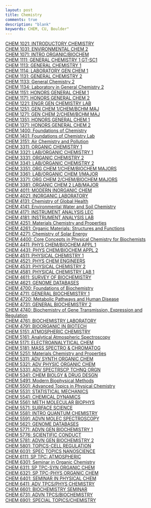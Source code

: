 ```yaml
---
layout: post
title: Chemistry
comments: true
description: "blank"
keywords: CHEM, CU, Boulder"
---
```

<body>
	<div><a href="../pages/CHEM-1021">CHEM 1021: INTRODUCTORY CHEMISTRY</a></div>
	<div><a href="../pages/CHEM-1031">CHEM 1031: ENVIRONMENTAL CHEM 2</a></div>
	<div><a href="../pages/CHEM-1071">CHEM 1071: INTRO ORGANIC/BIOCHEM</a></div>
	<div><a href="../pages/CHEM-1111">CHEM 1111: GENERAL CHEMISTRY 1 GT-SC1</a></div>
	<div><a href="../pages/CHEM-1113">CHEM 1113: GENERAL CHEMISTRY 1</a></div>
	<div><a href="../pages/CHEM-1114">CHEM 1114: LABORATORY GEN CHEM 1</a></div>
	<div><a href="../pages/CHEM-1131">CHEM 1131: GENERAL CHEMISTRY 2</a></div>
	<div><a href="../pages/CHEM-1133">CHEM 1133: General Chemistry 2</a></div>
	<div><a href="../pages/CHEM-1134">CHEM 1134: Laboratory in General Chemistry 2</a></div>
	<div><a href="../pages/CHEM-1151">CHEM 1151: HONORS GENERAL CHEM 1</a></div>
	<div><a href="../pages/CHEM-1171">CHEM 1171: HONORS GENERAL CHEM 2</a></div>
	<div><a href="../pages/CHEM-1221">CHEM 1221: ENGR GEN CHEMISTRY LAB</a></div>
	<div><a href="../pages/CHEM-1251">CHEM 1251: GEN CHEM 1/CHEM/BCHM MAJ</a></div>
	<div><a href="../pages/CHEM-1271">CHEM 1271: GEN CHEM 2/CHEM/BCHM MAJ</a></div>
	<div><a href="../pages/CHEM-1351">CHEM 1351: HONORS GENERAL CHEM 1</a></div>
	<div><a href="../pages/CHEM-1371">CHEM 1371: HONORS GENERAL CHEM 2</a></div>
	<div><a href="../pages/CHEM-1400">CHEM 1400: Foundations of Chemistry</a></div>
	<div><a href="../pages/CHEM-1401">CHEM 1401: Foundations of Chemistry Lab</a></div>
	<div><a href="../pages/CHEM-3151">CHEM 3151: Air Chemistry and Pollution</a></div>
	<div><a href="../pages/CHEM-3311">CHEM 3311: ORGANIC CHEMISTRY 1</a></div>
	<div><a href="../pages/CHEM-3321">CHEM 3321: LAB/ORGANIC CHEMISTRY 1</a></div>
	<div><a href="../pages/CHEM-3331">CHEM 3331: ORGANIC CHEMISTRY 2</a></div>
	<div><a href="../pages/CHEM-3341">CHEM 3341: LAB/ORGANIC CHEMISTRY 2</a></div>
	<div><a href="../pages/CHEM-3351">CHEM 3351: ORG CHEM 1/CHEM/BIOCHEM MAJORS</a></div>
	<div><a href="../pages/CHEM-3361">CHEM 3361: LAB/ORGANIC CHEM 1/MAJOR</a></div>
	<div><a href="../pages/CHEM-3371">CHEM 3371: ORG CHEM 2/CHEM/BIOCHEM MAJORS</a></div>
	<div><a href="../pages/CHEM-3381">CHEM 3381: ORGANIC CHEM 2 LAB/MAJOR</a></div>
	<div><a href="../pages/CHEM-4011">CHEM 4011: MODERN INORGANIC CHEM</a></div>
	<div><a href="../pages/CHEM-4021">CHEM 4021: INORGANIC LABORATORY</a></div>
	<div><a href="../pages/CHEM-4131">CHEM 4131: Chemistry of Global Health</a></div>
	<div><a href="../pages/CHEM-4141">CHEM 4141: Environmental Water and Soil Chemistry</a></div>
	<div><a href="../pages/CHEM-4171">CHEM 4171: INSTRUMENT ANALYSIS LEC</a></div>
	<div><a href="../pages/CHEM-4181">CHEM 4181: INSTRUMENT ANALYSIS LAB</a></div>
	<div><a href="../pages/CHEM-4251">CHEM 4251: Materials Chemistry and Properties</a></div>
	<div><a href="../pages/CHEM-4261">CHEM 4261: Organic Materials: Structures and Functions</a></div>
	<div><a href="../pages/CHEM-4271">CHEM 4271: Chemistry of Solar Energy</a></div>
	<div><a href="../pages/CHEM-4400">CHEM 4400: Core Concepts in Physical Chemistry for Biochemists</a></div>
	<div><a href="../pages/CHEM-4411">CHEM 4411: PHYS CHEM/BIOCHEM APPL 1</a></div>
	<div><a href="../pages/CHEM-4431">CHEM 4431: PHYS CHEM/BIOCHEM APPL 2</a></div>
	<div><a href="../pages/CHEM-4511">CHEM 4511: PHYSICAL CHEMISTRY 1</a></div>
	<div><a href="../pages/CHEM-4521">CHEM 4521: PHYS CHEM ENGINEERS</a></div>
	<div><a href="../pages/CHEM-4531">CHEM 4531: PHYSICAL CHEMISTRY 2</a></div>
	<div><a href="../pages/CHEM-4581">CHEM 4581: PHYSICAL CHEMISTRY LAB 1</a></div>
	<div><a href="../pages/CHEM-4611">CHEM 4611: SURVEY OF BIOCHEMISTRY</a></div>
	<div><a href="../pages/CHEM-4621">CHEM 4621: GENOME DATABASES</a></div>
	<div><a href="../pages/CHEM-4700">CHEM 4700: Foundations of Biochemistry</a></div>
	<div><a href="../pages/CHEM-4711">CHEM 4711: GENERAL BIOCHEMISTRY 1</a></div>
	<div><a href="../pages/CHEM-4720">CHEM 4720: Metabolic Pathways and Human Disease</a></div>
	<div><a href="../pages/CHEM-4731">CHEM 4731: GENERAL BIOCHEMISTRY 2</a></div>
	<div><a href="../pages/CHEM-4740">CHEM 4740: Biochemistry of Gene Transmission, Expression and Regulation</a></div>
	<div><a href="../pages/CHEM-4761">CHEM 4761: BIOCHEMISTRY LABORATORY</a></div>
	<div><a href="../pages/CHEM-4791">CHEM 4791: BIOORGANIC IN BIOTECH</a></div>
	<div><a href="../pages/CHEM-5151">CHEM 5151: ATMOSPHERIC CHEMISTRY</a></div>
	<div><a href="../pages/CHEM-5161">CHEM 5161: Analytical Atmospheric Spectroscopy</a></div>
	<div><a href="../pages/CHEM-5171">CHEM 5171: ELECTROANALYTICAL CHEM</a></div>
	<div><a href="../pages/CHEM-5181">CHEM 5181: MASS SPECTRO & CHROMATOG</a></div>
	<div><a href="../pages/CHEM-5251">CHEM 5251: Materials Chemistry and Properties</a></div>
	<div><a href="../pages/CHEM-5311">CHEM 5311: ADV SYNTH ORGANIC CHEM</a></div>
	<div><a href="../pages/CHEM-5321">CHEM 5321: ADV PHYSIC ORGANIC CHEM</a></div>
	<div><a href="../pages/CHEM-5331">CHEM 5331: ADV SPECTRSCP TCHNQ ORGN</a></div>
	<div><a href="../pages/CHEM-5341">CHEM 5341: CHEM BIOLGY & DRUG DESGN</a></div>
	<div><a href="../pages/CHEM-5491">CHEM 5491: Modern Biophysical Methods</a></div>
	<div><a href="../pages/CHEM-5501">CHEM 5501: Advanced Topics in Physical Chemistry</a></div>
	<div><a href="../pages/CHEM-5531">CHEM 5531: STATISTICAL MECHANICS</a></div>
	<div><a href="../pages/CHEM-5541">CHEM 5541: CHEMICAL DYNAMICS</a></div>
	<div><a href="../pages/CHEM-5561">CHEM 5561: METH MOLECULAR BIOPHYS</a></div>
	<div><a href="../pages/CHEM-5571">CHEM 5571: SURFACE SCIENCE</a></div>
	<div><a href="../pages/CHEM-5581">CHEM 5581: INTRO QUANTUM CHEMISTRY</a></div>
	<div><a href="../pages/CHEM-5591">CHEM 5591: ADVN MOLEC SPECTROSCOPY</a></div>
	<div><a href="../pages/CHEM-5621">CHEM 5621: GENOME DATABASES</a></div>
	<div><a href="../pages/CHEM-5771">CHEM 5771: ADVN GEN BIOCHEMISTRY 1</a></div>
	<div><a href="../pages/CHEM-5776">CHEM 5776: SCIENTIFIC CONDUCT</a></div>
	<div><a href="../pages/CHEM-5781">CHEM 5781: ADVN GEN BIOCHEMISTRY 2</a></div>
	<div><a href="../pages/CHEM-5801">CHEM 5801: TOPICS-CELL REGULATION</a></div>
	<div><a href="../pages/CHEM-6031">CHEM 6031: SPEC TOPICS NANOSCIENCE</a></div>
	<div><a href="../pages/CHEM-6111">CHEM 6111: SP TPC: ATMOSPHERIC</a></div>
	<div><a href="../pages/CHEM-6301">CHEM 6301: Seminar in Organic Chemistry</a></div>
	<div><a href="../pages/CHEM-6311">CHEM 6311: SP TPC-SYN ORGANIC CHEM</a></div>
	<div><a href="../pages/CHEM-6321">CHEM 6321: SP TPC-PHYS ORGANIC CHEM</a></div>
	<div><a href="../pages/CHEM-6401">CHEM 6401: SEMINAR IN PHYSICAL CHEM</a></div>
	<div><a href="../pages/CHEM-6411">CHEM 6411: ADV TPCS/PHYS CHEMISTRY</a></div>
	<div><a href="../pages/CHEM-6601">CHEM 6601: BIOCHEMISTRY SEMINAR</a></div>
	<div><a href="../pages/CHEM-6731">CHEM 6731: ADVN TPCS/BIOCHEMISTRY</a></div>
	<div><a href="../pages/CHEM-6901">CHEM 6901: SPECIAL TOPICS/CHEMISTRY</a></div>
</body>